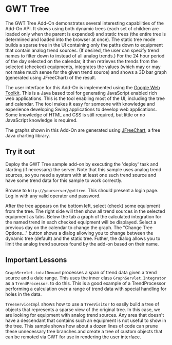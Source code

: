 GWT Tree
========

The GWT Tree Add-On demonstrates several interesting capabilities of the Add-On API. It shows using both dynamic trees (each set of
children are loaded only when the parent is expanded) and static trees (the entire tree is determined and loaded into the browser
at once). The static tree mode builds a sparse tree in the UI containing only the paths down to equipment that contain analog trend
sources. (If desired, the user can specify trend names to filter down to instead of all analog trends.) For the 24 hour period of
the day selected on the calendar, it then retrieves the trends from the selected (checked) equipments, integrates the values (which
may or may not make much sense for the given trend source) and shows a 3D bar graph (generated using JFreeChart) of the result.

The user interface for this Add-On is implemented using the [Google Web Toolkit](http://code.google.com/webtoolkit/). This is a
Java based tool for generating JavaScript enabled rich web applications. This is the tool enabling most of the UI, including the
tree and calendar. The tool makes it easy for someone with knowledge and experience developing Swing applications to develop web
applications. Some knowledge of HTML and CSS is still required, but little or no JavaScript knowledge is required.

The graphs shown in this Add-On are generated using [JFreeChart](http://www.jfree.org/jfreechart/), a free Java charting library.

Try it out
----------

Deploy the GWT Tree sample add-on by executing the 'deploy' task and starting (if necessary) the server. Note that this sample uses
analog trend sources, so you need a system with at least one such trend source and have some trend data for this sample to work
correctly.

Browse to `http://yourserver/gwttree`. This should present a login page. Log in with any valid operator and password.

After the tree appears on the bottom left, select (check) some equipment from the tree. The right side will then show all trend
sources in the selected equipment as tabs. Below the tab a graph of the calculated integration for the named trend in each checked
equipment will be displayed. Select a previous day on the calendar to change the graph. The "Change Tree Options..." button shows a
dialog allowing you to change between the dynamic tree (default) and the static tree. Futher, the dialog allows you to limit the
analog trend sources found by the add-on based on their name.

Important Lessons
-----------------

`GraphServlet.totalDemand` processes a span of trend data given a trend source and a date range. This uses the inner class
`GraphServlet.Integrator` as a `TrendProcessor`. to do this. This is a good example of a TrendProcessor performing a calculation
over a range of trend data with special handling for holes in the data.

`TreeServiceImpl` shows how to use a `TreeVisitor` to easily build a tree of objects that represents a sparse view of the original
tree. In this case, we are looking for equipment with analog trend sources. Any area that doesn't have a descendant that contains
such an equipment is not useful to show in the tree. This sample shows how about a dozen lines of code can prune these unnecessary
tree branches and create a tree of custom objects that can be remoted via GWT for use in rendering the user interface.
